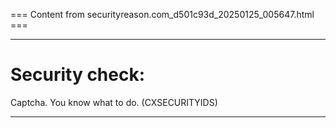 === Content from securityreason.com_d501c93d_20250125_005647.html ===


---

# Security check:

Captcha. You know what to do. (CXSECURITYIDS)

---


